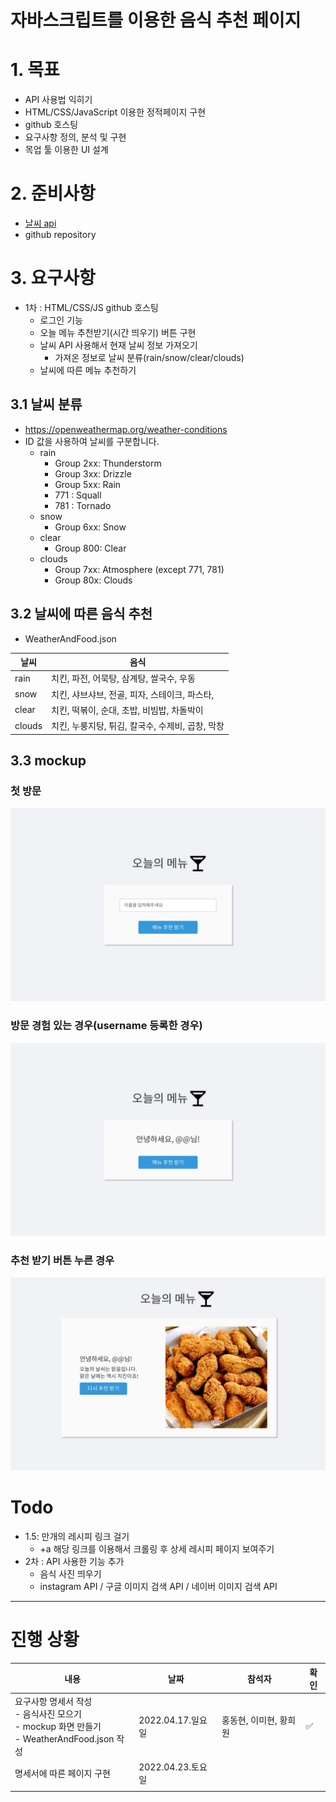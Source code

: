 # 자바스크립트를 이용한 음식 추천 페이지

# 1. 목표

* API 사용법 익히기
* HTML/CSS/JavaScript 이용한 정적페이지 구현
* github 호스팅
* 요구사항 정의, 분석 및 구현
* 목업 툴 이용한 UI 설계



# 2. 준비사항

- [날씨 api](https://openweathermap.org/)
- github repository



# 3. 요구사항

- 1차 : HTML/CSS/JS github 호스팅
  - 로그인 기능
  - 오늘 메뉴 추천받기(시간 띄우기) 버튼 구현
  - 날씨 API 사용해서 현재 날씨 정보 가져오기
    - 가져온 정보로 날씨 분류(rain/snow/clear/clouds) 
  - 날씨에 따른 메뉴 추천하기

## 3.1 날씨 분류

* https://openweathermap.org/weather-conditions
* ID 값을 사용하여 날씨를 구분합니다.
  * rain
    * Group 2xx: Thunderstorm
    * Group 3xx: Drizzle
    * Group 5xx: Rain
    * 771 : Squall
    * 781 : Tornado
  * snow
    * Group 6xx: Snow
  * clear
    * Group 800: Clear
  * clouds
    * Group 7xx: Atmosphere (except 771, 781)
    * Group 80x: Clouds

## 3.2 날씨에 따른 음식 추천

* WeatherAndFood.json

| 날씨   | 음식                                             |
| ------ | ------------------------------------------------ |
| rain   | 치킨, 파전, 어묵탕, 삼계탕, 쌀국수, 우동         |
| snow   | 치킨, 샤브샤브, 전골, 피자, 스테이크, 파스타,    |
| clear  | 치킨, 떡볶이, 순대, 초밥, 비빔밥, 차돌박이       |
| clouds | 치킨, 누룽지탕, 튀김, 칼국수, 수제비, 곱창, 막창 |



## 3.3 mockup

### 첫 방문

![first](README/first.jpg)

### 방문 경험 있는 경우(username 등록한 경우)

![second](README/second.jpg)

### 추천 받기 버튼 누른 경우

![third](README/third.jpg)

# Todo

* 1.5: 만개의 레시피 링크 걸기
  - +a 해당 링크를 이용해서 크롤링 후 상세 레시피 페이지 보여주기
* 2차 : API 사용한 기능 추가
  - 음식 사진 띄우기
  - instagram API / 구글 이미지 검색 API / 네이버 이미지 검색 API



---

# 진행 상황

| 내용                                                         | 날짜              | 참석자                 | 확인 |
| ------------------------------------------------------------ | ----------------- | ---------------------- | ---- |
| 요구사항 명세서 작성<br />- 음식사진 모으기<br />- mockup 화면 만들기<br />- WeatherAndFood.json 작성 | 2022.04.17.일요일 | 홍동현, 이미현, 황희원 | ✅    |
| 명세서에 따른 페이지 구현                                    | 2022.04.23.토요일 |                        |      |
|                                                              |                   |                        |      |

